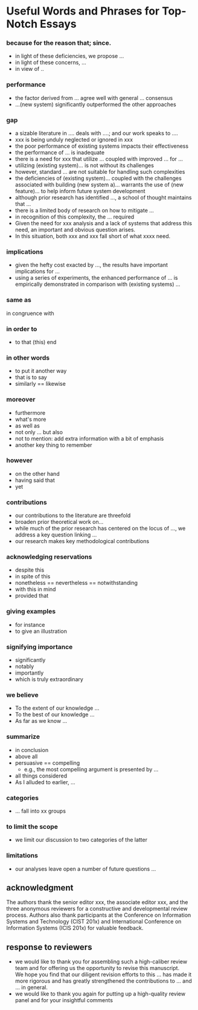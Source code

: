# Useful Words and Phrases for Top-Notch Essays

### because for the reason that; since.
- in light of these deficiencies, we propose ...  
- in light of these concerns, ...  
- in view of .. 


### performance  
- the factor derived from ... agree well with general ... consensus  
- ...(new system) significantly outperformed the other approaches  

### gap  
- a sizable literature in .... deals with ....; and our work speaks to ....  
- xxx is being unduly neglected or ignored in xxx  
- the poor performance of existing systems impacts their effectiveness  
- the performance of ... is inadequate  
- there is a need for xxx that utilize ... coupled with improved ... for ...  
- utilizing (existing system)... is not without its challenges  
- however, standard ... are not suitable for handling
such complexities  
- the deficiencies of (existing system)... coupled with the challenges associated with building (new system a)... warrants the use of (new feature)... to help inform future system development  
- although prior research has identified ..., a school of thought maintains that ...  
- there is a limited body of research on how to mitigate ...  
- in recognition of this complexity, the ... required  
- Given the need for xxx analysis and a lack of systems that  address  this  need,  an  important  and  obvious  question arises.  
- In this situation, both xxx and xxx fall short of what xxxx need.   

### implications
- given the hefty cost exacted by ..., the results have important implications for ...  
- using a series of experiments, the enhanced performance of ... is empirically demonstrated in comparison with (existing systems) ...  

### same as 
 in congruence with  

### in order to 
- to that (this) end  

### in other words 
- to put it another way  
- that is to say  
- similarly == likewise  

### moreover  
- furthermore  
- what's more  
- as well as  
- not only ... but also  
- not to mention: add extra information with a bit of emphasis  
- another key thing to remember  

### however  
- on the other hand  
- having said that  
- yet  

### contributions
- our contributions to the literature are threefold  
- broaden prior theoretical work on...
- while much of the prior research has centered on the locus of ..., we address a key question linking ...
-  our research makes key methodological contributions   

### acknowledging reservations  
- despite this  
- in spite of this  
- nonetheless == nevertheless == notwithstanding  
- with this in mind  
- provided that  

### giving examples  
- for instance  
- to give an illustration  

### signifying importance  
- significantly  
- notably  
- importantly  
- which is truly extraordinary  

### we believe 
- To the extent of our knowledge ...  
- To the best of our knowledge ...  
- As far as we know ...  

### summarize  
- in conclusion  
- above all  
- persuasive == compelling
    + e.g., the most compelling argument is presented by ...  
- all things considered  
- As I alluded to earlier,  ...  


### categories  
- ... fall into xx groups  

### to limit the scope  
- we limit our discussion to two categories of the latter  



### limitations  
- our analyses leave open a number of future questions ...  


## acknowledgment  
The authors thank the senior editor xxx, the associate editor xxx, and the three anonymous reviewers for a constructive and developmental review process. Authors also thank participants at the Conference on Information Systems and Technology (CIST 201x) and International Conference on Information Systems (ICIS 201x) for valuable feedback. 




## response to reviewers  
- we would like to thank you for assembling such a high-caliber review team and for offering us the opportunity to revise this manuscript.  
We hope you find that our diligent revision efforts to this ... has made it more rigorous and has greatly strengthened the contributions to ... and ... in general.  
- we would like to thank you again for putting up a high-quality review panel and for your insightful comments  
